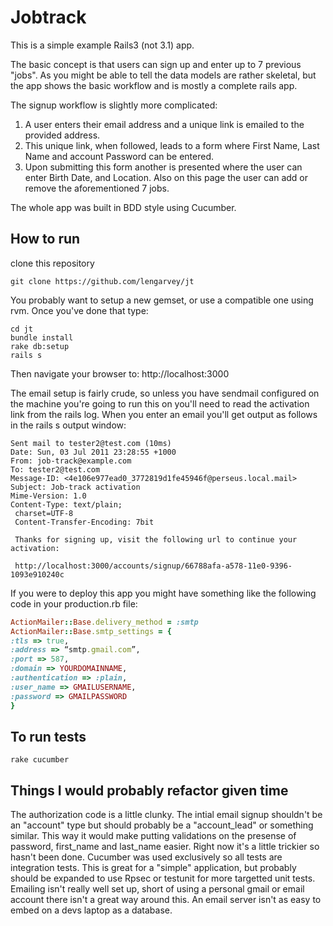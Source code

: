 Jobtrack
========

This is a simple example Rails3 (not 3.1) app.

The basic concept is that users can sign up and enter up to 7 previous "jobs". As you might be able to tell the data models are rather skeletal, but the app shows the basic workflow and is mostly a complete rails app.

The signup workflow is slightly more complicated:

1. A user enters their email address and a unique link is emailed to the provided address.
2. This unique link, when followed, leads to a form where First Name, Last Name and account Password can be entered.
3. Upon submitting this form another is presented where the user can enter Birth Date, and Location. Also on this page the user can add or remove the aforementioned 7 jobs.

The whole app was built in BDD style using Cucumber.

How to run
----------

clone this repository 
```    
git clone https://github.com/lengarvey/jt
```

You probably want to setup a new gemset, or use a compatible one using rvm. Once you've done that type:

```
cd jt
bundle install
rake db:setup
rails s
```

Then navigate your browser to: http://localhost:3000

The email setup is fairly crude, so unless you have sendmail configured on the machine you're going to run this on you'll need to read the activation link from the rails log. When you enter an email you'll get output as follows in the rails s output window:

```
Sent mail to tester2@test.com (10ms)
Date: Sun, 03 Jul 2011 23:28:55 +1000
From: job-track@example.com
To: tester2@test.com
Message-ID: <4e106e977ead0_3772819d1fe45946f@perseus.local.mail>
Subject: Job-track activation
Mime-Version: 1.0
Content-Type: text/plain;
 charset=UTF-8
 Content-Transfer-Encoding: 7bit

 Thanks for signing up, visit the following url to continue your activation: 

 http://localhost:3000/accounts/signup/66788afa-a578-11e0-9396-1093e910240c
```

If you were to deploy this app you might have something like the following code in your production.rb file:

```ruby
ActionMailer::Base.delivery_method = :smtp
ActionMailer::Base.smtp_settings = {
:tls => true,
:address => “smtp.gmail.com”,
:port => 587,
:domain => YOURDOMAINNAME,
:authentication => :plain,
:user_name => GMAILUSERNAME,
:password => GMAILPASSWORD
}
```

To run tests
------------
```
rake cucumber
```

Things I would probably refactor given time
-------------------------------------------
The authorization code is a little clunky.
The intial email signup shouldn't be an "account" type but should probably be a "account_lead" or something similar. This way it would make putting validations on the presense of password, first_name and last_name easier. Right now it's a little trickier so hasn't been done.
Cucumber was used exclusively so all tests are integration tests. This is great for a "simple" application, but probably should be expanded to use Rpsec or testunit for more targetted unit tests.
Emailing isn't really well set up, short of using a personal gmail or email account there isn't a great way around this. An email server isn't as easy to embed on a devs laptop as a database.
